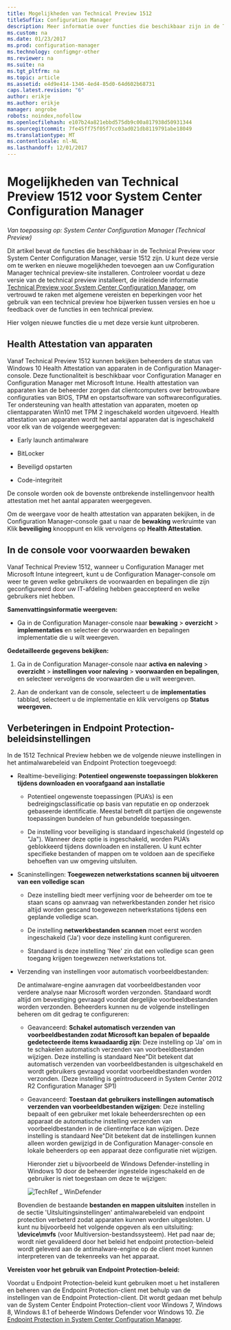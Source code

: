 ```yaml
---
title: Mogelijkheden van Technical Preview 1512
titleSuffix: Configuration Manager
description: Meer informatie over functies die beschikbaar zijn in de Technical Preview voor System Center Configuration Manager, versie 1512.
ms.custom: na
ms.date: 01/23/2017
ms.prod: configuration-manager
ms.technology: configmgr-other
ms.reviewer: na
ms.suite: na
ms.tgt_pltfrm: na
ms.topic: article
ms.assetid: e4d9e414-1346-4ed4-85d0-64d602b68731
caps.latest.revision: "6"
author: erikje
ms.author: erikje
manager: angrobe
robots: noindex,nofollow
ms.openlocfilehash: e107b24a821ebbd575db9c00a817938d50931344
ms.sourcegitcommit: 7fe45ff75f05f7cc03ad021db8119791abe18049
ms.translationtype: MT
ms.contentlocale: nl-NL
ms.lasthandoff: 12/01/2017
---
```

# <a name="capabilities-in-technical-preview-1512-for-system-center-configuration-manager"></a>Mogelijkheden van Technical Preview 1512 voor System Center Configuration Manager

*Van toepassing op: System Center Configuration Manager (Technical Preview)*

Dit artikel bevat de functies die beschikbaar in de Technical Preview voor System Center Configuration Manager, versie 1512 zijn. U kunt deze versie om te werken en nieuwe mogelijkheden toevoegen aan uw Configuration Manager technical preview-site installeren. Controleer voordat u deze versie van de technical preview installeert, de inleidende informatie [Technical Preview voor System Center Configuration Manager](technical-preview.md), om vertrouwd te raken met algemene vereisten en beperkingen voor het gebruik van een technical preview hoe bijwerken tussen versies en hoe u feedback over de functies in een technical preview.  

 Hier volgen nieuwe functies die u met deze versie kunt uitproberen.  

##  <a name="bkmk_devicehealth"></a> Health Attestation van apparaten  
 Vanaf Technical Preview 1512 kunnen bekijken beheerders de status van Windows 10 Health Attestation van apparaten in de Configuration Manager-console.  Deze functionaliteit is beschikbaar voor Configuration Manager en Configuration Manager met Microsoft Intune. Health attestation van apparaten kan de beheerder zorgen dat clientcomputers over betrouwbare configuraties van BIOS, TPM en opstartsoftware van softwareconfiguraties. Ter ondersteuning van health attestation van apparaten, moeten op clientapparaten Win10 met TPM 2 ingeschakeld worden uitgevoerd. Health attestation van apparaten wordt het aantal apparaten dat is ingeschakeld voor elk van de volgende weergegeven:  

-   Early launch antimalware  

-   BitLocker  

-   Beveiligd opstarten  

-   Code-integriteit  

De console worden ook de bovenste ontbrekende instellingenvoor health attestation met het aantal apparaten weergegeven.  

Om de weergave voor de health attestation van apparaten bekijken, in de Configuration Manager-console gaat u naar de **bewaking** werkruimte van Klik **beveiliging** knooppunt en klik vervolgens op **Health Attestation**.  

##  <a name="bkmk_viewterms"></a>In de console voor voorwaarden bewaken  
Vanaf Technical Preview 1512, wanneer u Configuration Manager met Microsoft Intune integreert, kunt u de Configuration Manager-console om weer te geven welke gebruikers de voorwaarden en bepalingen die zijn geconfigureerd door uw IT-afdeling hebben geaccepteerd en welke gebruikers niet hebben.  

**Samenvattingsinformatie weergeven:**  

-   Ga in de Configuration Manager-console naar **bewaking** > **overzicht** > **implementaties** en selecteer de voorwaarden en bepalingen implementatie die u wilt weergeven.  

**Gedetailleerde gegevens bekijken:**  

1.  Ga in de Configuration Manager-console naar **activa en naleving** > **overzicht** > **instellingen voor naleving** > **voorwaarden en bepalingen**, en selecteer vervolgens de voorwaarden die u wilt weergeven.  

2.  Aan de onderkant van de console, selecteert u de **implementaties** tabblad, selecteert u de implementatie en klik vervolgens op **Status weergeven.**  

##  <a name="bkmk_EPpolicy"></a>Verbeteringen in Endpoint Protection-beleidsinstellingen  
In de 1512 Technical Preview hebben we de volgende nieuwe instellingen in het antimalwarebeleid van Endpoint Protection toegevoegd:  

-   Realtime-beveiliging: **Potentieel ongewenste toepassingen blokkeren tijdens downloaden en voorafgaand aan installatie**  

    -   Potentieel ongewenste toepassingen (PUA’s) is een bedreigingsclassificatie op basis van reputatie en op onderzoek gebaseerde identificatie. Meestal betreft dit partijen die ongewenste toepassingen bundelen of hun gebundelde toepassingen.  

    -   De instelling voor beveiliging is standaard ingeschakeld (ingesteld op "Ja"). Wanneer deze optie is ingeschakeld, worden PUA’s geblokkeerd tijdens downloaden en installeren. U kunt echter specifieke bestanden of mappen om te voldoen aan de specifieke behoeften van uw omgeving uitsluiten.  

-   Scaninstellingen: **Toegewezen netwerkstations scannen bij uitvoeren van een volledige scan**  

    -   Deze instelling biedt meer verfijning voor de beheerder om toe te staan scans op aanvraag van netwerkbestanden zonder het risico altijd worden gescand toegewezen netwerkstations tijdens een geplande volledige scan.  

    -   De instelling **netwerkbestanden scannen** moet eerst worden ingeschakeld ('Ja') voor deze instelling kunt configureren.  

    -   Standaard is deze instelling 'Nee' zin dat een volledige scan geen toegang krijgen toegewezen netwerkstations tot.  

-   Verzending van instellingen voor automatisch voorbeeldbestanden:  

     De antimalware-engine aanvragen dat voorbeeldbestanden voor verdere analyse naar Microsoft worden verzonden. Standaard wordt altijd om bevestiging gevraagd voordat dergelijke voorbeeldbestanden worden verzonden. Beheerders kunnen nu de volgende instellingen beheren om dit gedrag te configureren:  

    -   Geavanceerd: **Schakel automatisch verzenden van voorbeeldbestanden zodat Microsoft kan bepalen of bepaalde gedetecteerde items kwaadaardig zijn**:  Deze instelling op 'Ja' om in te schakelen automatisch verzenden van voorbeeldbestanden wijzigen. Deze instelling is standaard Nee"Dit betekent dat automatisch verzenden van voorbeeldbestanden is uitgeschakeld en wordt gebruikers gevraagd voordat voorbeeldbestanden worden verzonden.   (Deze instelling is geïntroduceerd in System Center 2012 R2 Configuration Manager SP1)  

    -   Geavanceerd: **Toestaan dat gebruikers instellingen automatisch verzenden van voorbeeldbestanden wijzigen**: Deze instelling bepaalt of een gebruiker met lokale beheerdersrechten op een apparaat de automatische instelling verzenden van voorbeeldbestanden in de clientinterface kan wijzigen. Deze instelling is standaard Nee"Dit betekent dat de instellingen kunnen alleen worden gewijzigd in de Configuration Manager-console en lokale beheerders op een apparaat deze configuratie niet wijzigen.  

         Hieronder ziet u bijvoorbeeld de Windows Defender-instelling in Windows 10 door de beheerder ingestelde ingeschakeld en de gebruiker is niet toegestaan om deze te wijzigen:  

         ![TechRef &#95; WinDefender](../../core/get-started/media/TechRef_WinDefender.png "TechRef_WinDefender")  

    Bovendien de bestaande **bestanden en mappen uitsluiten** instellen in de sectie 'Uitsluitingsinstellingen' antimalwarebeleid van endpoint protection verbeterd zodat apparaten kunnen worden uitgesloten. U kunt nu bijvoorbeeld het volgende opgeven als een uitsluiting: **\device\mvfs** (voor Multiversion-bestandssysteem). Het pad naar de; wordt niet gevalideerd door het beleid het endpoint protection-beleid wordt geleverd aan de antimalware-engine op de client moet kunnen interpreteren van de tekenreeks van het apparaat.  

**Vereisten voor het gebruik van Endpoint Protection-beleid:**  

Voordat u Endpoint Protection-beleid kunt gebruiken moet u het installeren en beheren van de Endpoint Protection-client met behulp van de instellingen van de Endpoint Protection-client. Dit wordt gedaan met behulp van de System Center Endpoint Protection-client voor Windows 7, Windows 8, Windows 8.1 of beheerde Windows Defender voor Windows 10. Zie [Endpoint Protection in System Center Configuration Manager](../../protect/deploy-use/endpoint-protection.md).  
